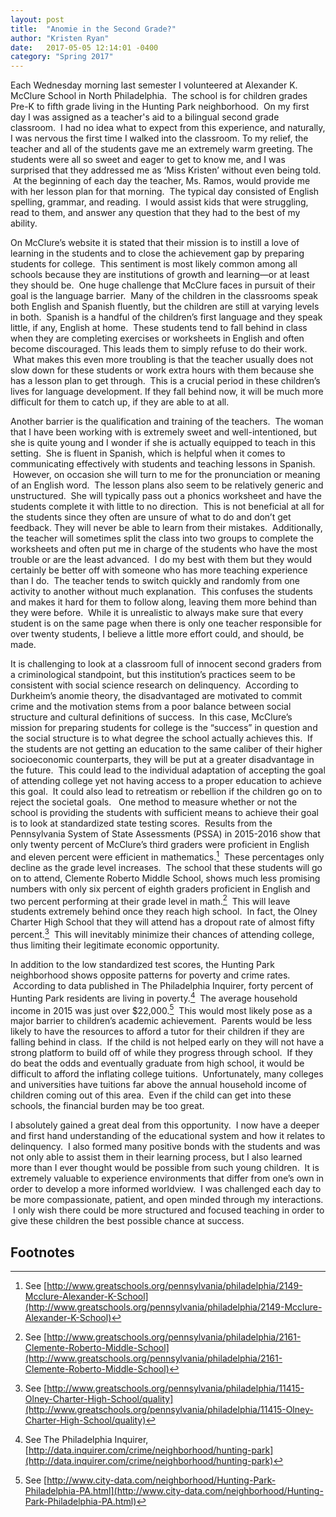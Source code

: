 ```yaml
---
layout: post
title:  "Anomie in the Second Grade?"
author: "Kristen Ryan"
date:   2017-05-05 12:14:01 -0400
category: "Spring 2017"
---
```


Each Wednesday morning last semester I volunteered at Alexander K. McClure School in North Philadelphia.  The school is for children grades Pre-K to fifth grade living in the Hunting Park neighborhood.  On my first day I was assigned as a teacher's aid to a bilingual second grade classroom.  I had no idea what to expect from this experience, and naturally, I was nervous the first time I walked into the classroom. To my relief, the teacher and all of the students gave me an extremely warm greeting. The students were all so sweet and eager to get to know me, and I was surprised that they addressed me as ‘Miss Kristen’ without even being told.  At the beginning of each day the teacher, Ms. Ramos, would provide me with her lesson plan for that morning.  The typical day consisted of English spelling, grammar, and reading.  I would assist kids that were struggling, read to them, and answer any question that they had to the best of my ability.

On McClure’s website it is stated that their mission is to instill a love of learning in the students and to close the achievement gap by preparing students for college.  This sentiment is most likely common among all schools because they are institutions of growth and learning—or at least they should be.  One huge challenge that McClure faces in pursuit of their goal is the language barrier.  Many of the children in the classrooms speak both English and Spanish fluently, but the children are still at varying levels in both.  Spanish is a handful of the children’s first language and they speak little, if any, English at home.  These students tend to fall behind in class when they are completing exercises or worksheets in English and often become discouraged. This leads them to simply refuse to do their work.  What makes this even more troubling is that the teacher usually does not slow down for these students or work extra hours with them because she has a lesson plan to get through.  This is a crucial period in these children’s lives for language development. If they fall behind now, it will be much more difficult for them to catch up, if they are able to at all.  

Another barrier is the qualification and training of the teachers.  The woman that I have been working with is extremely sweet and well-intentioned, but she is quite young and I wonder if she is actually equipped to teach in this setting.  She is fluent in Spanish, which is helpful when it comes to communicating effectively with students and teaching lessons in Spanish.  However, on occasion she will turn to me for the pronunciation or meaning of an English word.  The lesson plans also seem to be relatively generic and unstructured.  She will typically pass out a phonics worksheet and have the students complete it with little to no direction.  This is not beneficial at all for the students since they often are unsure of what to do and don’t get feedback. They will never be able to learn from their mistakes.  Additionally, the teacher will sometimes split the class into two groups to complete the worksheets and often put me in charge of the students who have the most trouble or are the least advanced.  I do my best with them but they would certainly be better off with someone who has more teaching experience than I do.  The teacher tends to switch quickly and randomly from one activity to another without much explanation.  This confuses the students and makes it hard for them to follow along, leaving them more behind than they were before.  While it is unrealistic to always make sure that every student is on the same page when there is only one teacher responsible for over twenty students, I believe a little more effort could, and should, be made.

It is challenging to look at a classroom full of innocent second graders from a criminological standpoint, but this institution’s practices seem to be consistent with social science research on delinquency.  According to Durkheim’s anomie theory, the disadvantaged are motivated to commit crime and the motivation stems from a poor balance between social structure and cultural definitions of success.  In this case, McClure’s mission for preparing students for college is the “success” in question and the social structure is to what degree the school actually achieves this.  If the students are not getting an education to the same caliber of their higher socioeconomic counterparts, they will be put at a greater disadvantage in the future.  This could lead to the individual adaptation of accepting the goal of attending college yet not having access to a proper education to achieve this goal.  It could also lead to retreatism or rebellion if the children go on to reject the societal goals.
 
One method to measure whether or not the school is providing the students with sufficient means to achieve their goal is to look at standardized state testing scores.  Results from the Pennsylvania System of State Assessments (PSSA) in 2015-2016 show that only twenty percent of McClure’s third graders were proficient in English and eleven percent were efficient in mathematics.[^1]  These percentages only decline as the grade level increases.  The school that these students will go on to attend, Clemente Roberto Middle School, shows much less promising numbers with only six percent of eighth graders proficient in English and two percent performing at their grade level in math.[^2]  This will leave students extremely behind once they reach high school.  In fact, the Olney Charter High School that they will attend has a dropout rate of almost fifty percent.[^3]  This will inevitably minimize their chances of attending college, thus limiting their legitimate economic opportunity.  

In addition to the low standardized test scores, the Hunting Park neighborhood shows opposite patterns for poverty and crime rates.  According to data published in The Philadelphia Inquirer, forty percent of Hunting Park residents are living in poverty.[^4]  The average household income in 2015 was just over $22,000.[^5]  This would most likely pose as a major barrier to children’s academic achievement.  Parents would be less likely to have the resources to afford a tutor for their children if they are falling behind in class.  If the child is not helped early on they will not have a strong platform to build off of while they progress through school.  If they do beat the odds and eventually graduate from high school, it would be difficult to afford the inflating college tuitions.  Unfortunately, many colleges and universities have tuitions far above the annual household income of children coming out of this area.  Even if the child can get into these schools, the financial burden may be too great.

I absolutely gained a great deal from this opportunity.  I now have a deeper and first hand understanding of the educational system and how it relates to delinquency.  I also formed many positive bonds with the students and was not only able to assist them in their learning process, but I also learned more than I ever thought would be possible from such young children.  It is extremely valuable to experience environments that differ from one’s own in order to develop a more informed worldview.  I was challenged each day to be more compassionate, patient, and open minded through my interactions.  I only wish there could be more structured and focused teaching in order to give these children the best possible chance at success.  

## Footnotes
[^1]: See [http://www.greatschools.org/pennsylvania/philadelphia/2149-Mcclure-Alexander-K-School](http://www.greatschools.org/pennsylvania/philadelphia/2149-Mcclure-Alexander-K-School)
[^2]: See [http://www.greatschools.org/pennsylvania/philadelphia/2161-Clemente-Roberto-Middle-School](http://www.greatschools.org/pennsylvania/philadelphia/2161-Clemente-Roberto-Middle-School)
[^3]: See [http://www.greatschools.org/pennsylvania/philadelphia/11415-Olney-Charter-High-School/quality](http://www.greatschools.org/pennsylvania/philadelphia/11415-Olney-Charter-High-School/quality)
[^4]: See The Philadelphia Inquirer, [http://data.inquirer.com/crime/neighborhood/hunting-park](http://data.inquirer.com/crime/neighborhood/hunting-park)
[^5]: See [http://www.city-data.com/neighborhood/Hunting-Park-Philadelphia-PA.html](http://www.city-data.com/neighborhood/Hunting-Park-Philadelphia-PA.html)
